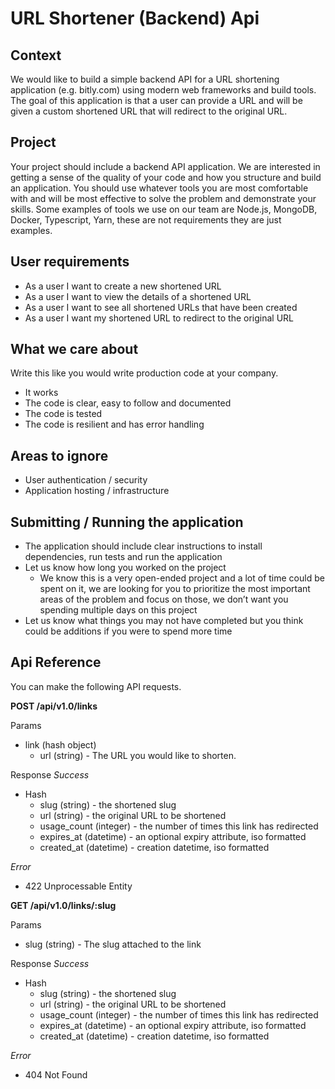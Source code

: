 # URL Shortener (Backend) Api

## Context

We would like to build a simple backend API for a URL shortening application (e.g. bitly.com) using modern web frameworks and build tools. The goal of this application is that a user can provide a URL and will be given a custom shortened URL that will redirect to the original URL.

## Project

Your project should include a backend API application. We are interested in getting a sense of the quality of your code and how you structure and build an application. You should use whatever tools you are most comfortable with and will be most effective to solve the problem and demonstrate your skills. Some examples of tools we use on our team are Node.js, MongoDB, Docker, Typescript, Yarn, these are not requirements they are just examples.

## User requirements

* As a user I want to create a new shortened URL
* As a user I want to view the details of a shortened URL
* As a user I want to see all shortened URLs that have been created
* As a user I want my shortened URL to redirect to the original URL

## What we care about

Write this like you would write production code at your company.
* It works
* The code is clear, easy to follow and documented
* The code is tested
* The code is resilient and has error handling

## Areas to ignore

* User authentication / security
* Application hosting / infrastructure

## Submitting / Running the application

* The application should include clear instructions to install dependencies, run tests and run the application
* Let us know how long you worked on the project
  * We know this is a very open-ended project and a lot of time could be spent on it, we are looking for you to prioritize the most important areas of the problem and focus on those, we don’t want you spending multiple days on this project
* Let us know what things you may not have completed but you think could be additions if you were to spend more time

## Api Reference

You can make the following API requests.

**POST /api/v1.0/links**

Params
* link (hash object)
  * url (string) - The URL you would like to shorten.

Response
_Success_
* Hash
  * slug (string) - the shortened slug
  * url (string) - the original URL to be shortened
  * usage_count (integer) - the number of times this link has redirected
  * expires_at (datetime) - an optional expiry attribute, iso formatted
  * created_at (datetime) - creation datetime, iso formatted

_Error_
* 422 Unprocessable Entity

**GET /api/v1.0/links/:slug**

Params
* slug (string) - The slug attached to the link

Response
_Success_
* Hash
  * slug (string) - the shortened slug
  * url (string) - the original URL to be shortened
  * usage_count (integer) - the number of times this link has redirected
  * expires_at (datetime) - an optional expiry attribute, iso formatted
  * created_at (datetime) - creation datetime, iso formatted

_Error_
* 404 Not Found

